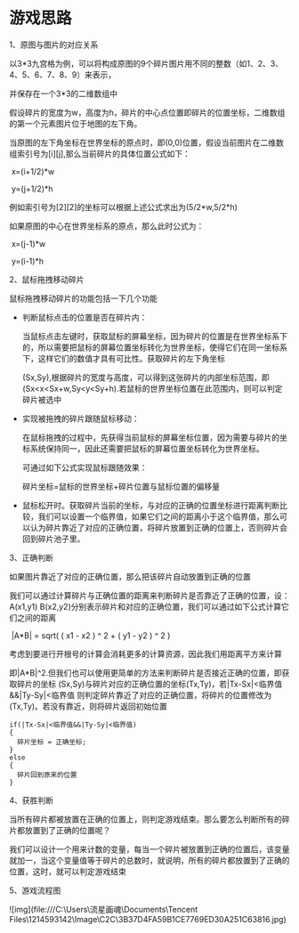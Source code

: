 # 游戏思路

1、原图与图片的对应关系

以3*3九宫格为例，可以将构成原图的9个碎片图片用不同的整数（如1、2、3、4、5、6、7、8、9）来表示，

并保存在一个3*3的二维数组中

假设碎片的宽度为w，高度为h，碎片的中心点位置即碎片的位置坐标，二维数组的第一个元素图片位于地图的左下角。

当原图的左下角坐标在世界坐标的原点时，即(0,0)位置，假设当前图片在二维数组索引号为[i]\[j],那么当前碎片的具体位置公式如下：

​     	 x=(i+1/2)*w

​      	 y=(j+1/2)*h

例如索引号为[2]\[2]的坐标可以根据上述公式求出为(5/2\*w,5/2\*h)

如果原图的中心在世界坐标系的原点，那么此时公式为：

​	x=(j-1)*w

​	y=(i-1)*h



2、鼠标拖拽移动碎片

鼠标拖拽移动碎片的功能包括一下几个功能

- 判断鼠标点击的位置是否在碎片内：

  当鼠标点击左键时，获取鼠标的屏幕坐标，因为碎片的位置是在世界坐标系下的，所以需要把鼠标的屏幕位置坐标转化为世界坐标，使得它们在同一坐标系下，这样它们的数值才具有可比性。获取碎片的左下角坐标

  (Sx,Sy),根据碎片的宽度与高度，可以得到这张碎片的内部坐标范围，即(Sx<x<Sx+w,Sy<y<Sy+h).若鼠标的世界坐标位置在此范围内，则可以判定碎片被选中

- 实现被拖拽的碎片跟随鼠标移动：

  在鼠标拖拽的过程中，先获得当前鼠标的屏幕坐标位置，因为需要与碎片的坐标系统保持同一，因此还需要把鼠标的屏幕位置坐标转化为世界坐标。

  可通过如下公式实现鼠标跟随效果：

  碎片坐标=鼠标的世界坐标+碎片位置与鼠标位置的偏移量

- 鼠标松开时。获取碎片当前的坐标，与对应的正确的位置坐标进行距离判断比较，我们可以设置一个临界值，如果它们之间的距离小于这个临界值，那么可以认为碎片靠近了对应的正确位置，将碎片放置到正确的位置上，否则碎片会回到碎片池子里。

3、正确判断

如果图片靠近了对应的正确位置，那么把该碎片自动放置到正确的位置

我们可以通过计算碎片与正确位置的距离来判断碎片是否靠近了正确的位置，设：A(x1,y1) B(x2,y2)分别表示碎片和对应的正确位置，我们可以通过如下公式计算它们之间的距离

​		|A*B| = sqrt( ( x1 - x2 ) ^ 2 + ( y1 - y2 ) ^ 2 )

考虑到要进行开根号的计算会消耗更多的计算资源，因此我们用距离平方来计算

即|A*B|^2.但我们也可以使用更简单的方法来判断碎片是否接近正确的位置，即获取碎片的坐标 (Sx,Sy)与碎片对应的正确位置的坐标(Tx,Ty)，若|Tx-Sx|<临界值&&|Ty-Sy|<临界值 则判定碎片靠近了对应的正确位置，将碎片的位置修改为(Tx,Ty)。若没有靠近，则将碎片返回初始位置

```伪代码
if(|Tx-Sx|<临界值&&|Ty-Sy|<临界值)
{
  碎片坐标 = 正确坐标;
}
else
{
  碎片回到原来的位置
}
```



4、获胜判断

当所有碎片都被放置在正确的位置上，则判定游戏结束。那么要怎么判断所有的碎片都放置到了正确的位置呢？

我们可以设计一个用来计数的变量，每当一个碎片被放置到正确的位置后，该变量就加一，当这个变量值等于碎片的总数时，就说明，所有的碎片都放置到了正确的位置，这时，就可以判定游戏结束



5、游戏流程图

![img](file:///C:\Users\流星画魂\Documents\Tencent Files\1214593142\Image\C2C\3B37D4FA59B1CE7769ED30A251C63816.jpg)

